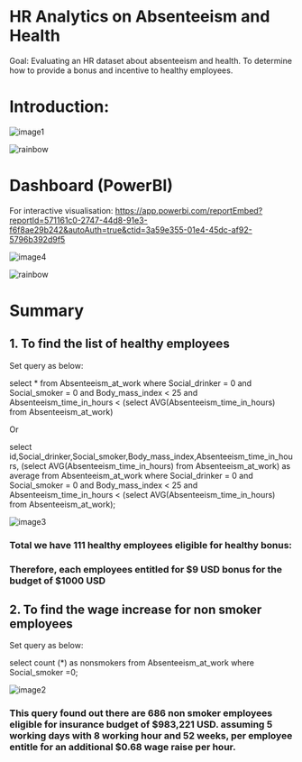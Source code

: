 # HR Analytics on Absenteeism and Health
Goal: Evaluating an HR dataset about absenteeism and health. To determine how to provide a bonus and incentive to healthy employees.

# Introduction:

![image1](https://github.com/Winxent/HR-Analytics-on-Absenteeism-and-Health/assets/146320825/821a862b-bf6a-40f3-a65b-372318a9fabf)

![rainbow](https://github.com/Winxent/portfolio/assets/146320825/5dc438d2-e138-4db0-97a0-e5ae8c3473e8)

# Dashboard (PowerBI)
For interactive visualisation: 
https://app.powerbi.com/reportEmbed?reportId=571161c0-2747-44d8-91e3-f6f8ae29b242&autoAuth=true&ctid=3a59e355-01e4-45dc-af92-5796b392d9f5

![image4](https://github.com/Winxent/HR-Analytics-on-Absenteeism-and-Health/assets/146320825/da29fc17-3764-48d9-9210-5822cafb289b)

![rainbow](https://github.com/Winxent/portfolio/assets/146320825/5dc438d2-e138-4db0-97a0-e5ae8c3473e8)

# Summary

## 1. To find the list of healthy employees


Set query as below:


select * from Absenteeism_at_work
where Social_drinker = 0 and Social_smoker = 0
and Body_mass_index < 25 and 
Absenteeism_time_in_hours < (select AVG(Absenteeism_time_in_hours) from Absenteeism_at_work)


Or 


select id,Social_drinker,Social_smoker,Body_mass_index,Absenteeism_time_in_hours, (select AVG(Absenteeism_time_in_hours) from Absenteeism_at_work) as average from Absenteeism_at_work
where Social_drinker = 0 and Social_smoker = 0
and Body_mass_index < 25 and 
Absenteeism_time_in_hours < (select AVG(Absenteeism_time_in_hours) from Absenteeism_at_work);

![image3](https://github.com/Winxent/HR-Analytics-on-Absenteeism-and-Health/assets/146320825/da24cb92-4adf-4d83-ae84-dfbb4c230e4e)

### Total we have 111 healthy employees eligible for healthy bonus:
### Therefore, each employees entitled for $9 USD bonus for the budget of $1000 USD

## 2. To find the wage increase for non smoker employees


Set query as below:


select count (*) as nonsmokers from Absenteeism_at_work
where Social_smoker =0;


![image2](https://github.com/Winxent/HR-Analytics-on-Absenteeism-and-Health/assets/146320825/acadc8e9-5912-4f1d-ae80-c8e00ab4060e)


### This query found out there are 686 non smoker employees eligible for insurance budget of $983,221 USD. assuming 5 working days with 8 working hour and 52 weeks, per employee entitle for an additional $0.68 wage raise per hour.





